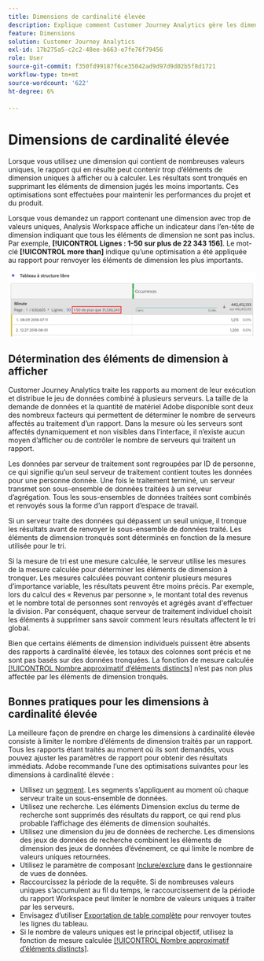 ```yaml
---
title: Dimensions de cardinalité élevée
description: Explique comment Customer Journey Analytics gère les dimensions avec de nombreuses valeurs uniques.
feature: Dimensions
solution: Customer Journey Analytics
exl-id: 17b275a5-c2c2-48ee-b663-e7fe76f79456
role: User
source-git-commit: f350fd99187f6ce35042ad9d97d9d02b5f8d1721
workflow-type: tm+mt
source-wordcount: '622'
ht-degree: 6%

---
```


# Dimensions de cardinalité élevée

Lorsque vous utilisez une dimension qui contient de nombreuses valeurs uniques, le rapport qui en résulte peut contenir trop d’éléments de dimension uniques à afficher ou à calculer. Les résultats sont tronqués en supprimant les éléments de dimension jugés les moins importants. Ces optimisations sont effectuées pour maintenir les performances du projet et du produit.

Lorsque vous demandez un rapport contenant une dimension avec trop de valeurs uniques, Analysis Workspace affiche un indicateur dans l’en-tête de dimension indiquant que tous les éléments de dimension ne sont pas inclus. Par exemple, **[!UICONTROL Lignes : 1-50 sur plus de 22 343 156]**. Le mot-clé **[!UICONTROL more than]** indique qu’une optimisation a été appliquée au rapport pour renvoyer les éléments de dimension les plus importants.

![Tableau à structure libre dans Workspace affichant le mot-clé « plus de » pour afficher 1-50 sur plus de 22 343 156](assets/high-cardinality.png)

## Détermination des éléments de dimension à afficher

Customer Journey Analytics traite les rapports au moment de leur exécution et distribue le jeu de données combiné à plusieurs serveurs. La taille de la demande de données et la quantité de matériel Adobe disponible sont deux des nombreux facteurs qui permettent de déterminer le nombre de serveurs affectés au traitement d’un rapport. Dans la mesure où les serveurs sont affectés dynamiquement et non visibles dans l’interface, il n’existe aucun moyen d’afficher ou de contrôler le nombre de serveurs qui traitent un rapport.

Les données par serveur de traitement sont regroupées par ID de personne, ce qui signifie qu’un seul serveur de traitement contient toutes les données pour une personne donnée. Une fois le traitement terminé, un serveur transmet son sous-ensemble de données traitées à un serveur d’agrégation. Tous les sous-ensembles de données traitées sont combinés et renvoyés sous la forme d’un rapport d’espace de travail.

Si un serveur traite des données qui dépassent un seuil unique, il tronque les résultats avant de renvoyer le sous-ensemble de données traité. Les éléments de dimension tronqués sont déterminés en fonction de la mesure utilisée pour le tri.

Si la mesure de tri est une mesure calculée, le serveur utilise les mesures de la mesure calculée pour déterminer les éléments de dimension à tronquer. Les mesures calculées pouvant contenir plusieurs mesures d’importance variable, les résultats peuvent être moins précis. Par exemple, lors du calcul des « Revenus par personne », le montant total des revenus et le nombre total de personnes sont renvoyés et agrégés avant d&#39;effectuer la division. Par conséquent, chaque serveur de traitement individuel choisit les éléments à supprimer sans savoir comment leurs résultats affectent le tri global.

Bien que certains éléments de dimension individuels puissent être absents des rapports à cardinalité élevée, les totaux des colonnes sont précis et ne sont pas basés sur des données tronquées. La fonction de mesure calculée [[!UICONTROL Nombre approximatif d’éléments distincts]](/help/components/calc-metrics/cm-adv-functions.md#approximate-count-distinct) n’est pas non plus affectée par les éléments de dimension tronqués.

## Bonnes pratiques pour les dimensions à cardinalité élevée

La meilleure façon de prendre en charge les dimensions à cardinalité élevée consiste à limiter le nombre d’éléments de dimension traités par un rapport. Tous les rapports étant traités au moment où ils sont demandés, vous pouvez ajuster les paramètres de rapport pour obtenir des résultats immédiats. Adobe recommande l’une des optimisations suivantes pour les dimensions à cardinalité élevée :

* Utilisez un [segment](/help/components/segments/seg-create.md). Les segments s’appliquent au moment où chaque serveur traite un sous-ensemble de données.
* Utilisez une recherche. Les éléments Dimension exclus du terme de recherche sont supprimés des résultats du rapport, ce qui rend plus probable l’affichage des éléments de dimension souhaités.
* Utilisez une dimension du jeu de données de recherche. Les dimensions des jeux de données de recherche combinent les éléments de dimension des jeux de données d’événement, ce qui limite le nombre de valeurs uniques retournées.
* Utilisez le paramètre de composant [Inclure/exclure](/help/data-views/component-settings/include-exclude-values.md) dans le gestionnaire de vues de données.
* Raccourcissez la période de la requête. Si de nombreuses valeurs uniques s’accumulent au fil du temps, le raccourcissement de la période du rapport Workspace peut limiter le nombre de valeurs uniques à traiter par les serveurs.
* Envisagez d’utiliser [Exportation de table complète](/help/analysis-workspace/export/export-cloud.md) pour renvoyer toutes les lignes du tableau.
* Si le nombre de valeurs uniques est le principal objectif, utilisez la fonction de mesure calculée [[!UICONTROL Nombre approximatif d’éléments distincts]](/help/components/calc-metrics/cm-adv-functions.md#approximate-count-distinct).
